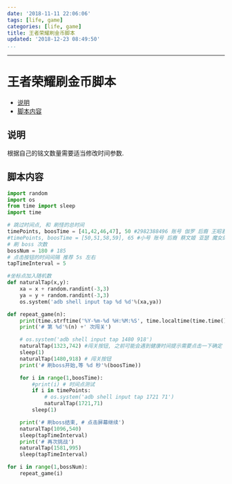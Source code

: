 ```yaml
---
date: '2018-11-11 22:06:06'
tags: [life, game]
categories: [life, game]
title: 王者荣耀刷金币脚本
updated: '2018-12-23 08:49:50'
...
```

---
# 王者荣耀刷金币脚本

<!-- MarkdownTOC -->

- [说明](#%E8%AF%B4%E6%98%8E)
- [脚本内容](#%E8%84%9A%E6%9C%AC%E5%86%85%E5%AE%B9)

<!-- /MarkdownTOC -->


<a id="%E8%AF%B4%E6%98%8E"></a>
## 说明
根据自己的铭文数量需要适当修改时间参数.

<a id="%E8%84%9A%E6%9C%AC%E5%86%85%E5%AE%B9"></a>
## 脚本内容

```python
import random
import os
from time import sleep
import time

# 跳过时间点, 和 刷怪的总时间
timePoints, boosTime = [41,42,46,47], 50 #2982388496 账号 伽罗 后裔 王昭君 魔女的记忆
#timePoints, boosTime = [50,51,58,59], 65 #小号 账号 后裔 蔡文姬 亚瑟 魔女的记忆
# 刷 boss 次数
bossNum = 180 # 185
# 点击按钮的时间间隔 推荐 5s 左右
tapTimeInterval = 5

#坐标点加入随机数
def naturalTap(x,y):
    xa = x + random.randint(-3,3)
    ya = y + random.randint(-3,3)
    os.system('adb shell input tap %d %d'%(xa,ya))

def repeat_game(n):
    print(time.strftime('%Y-%m-%d %H:%M:%S', time.localtime(time.time())))
    print('# 第 %d'%(n) +' 次闯关')

    # os.system('adb shell input tap 1480 918')
    naturalTap(1323,742) #闯关按钮, 之前可能会遇到健康时间提示需要点击一下确定
    sleep(1)
    naturalTap(1480,918) # 闯关按钮
    print('# 刷boss开始,等 %d 秒'%(boosTime))

    for i in range(1,boosTime):
        #print(i) # 时间点测试
        if i in timePoints:
            # os.system('adb shell input tap 1721 71')
            naturalTap(1721,71)
        sleep(1)

    print('# 刷boss结束, # 点击屏幕继续')
    naturalTap(1096,540)
    sleep(tapTimeInterval)
    print('# 再次挑战')
    naturalTap(1581,995)
    sleep(tapTimeInterval)

for i in range(1,bossNum):
    repeat_game(i)
```
